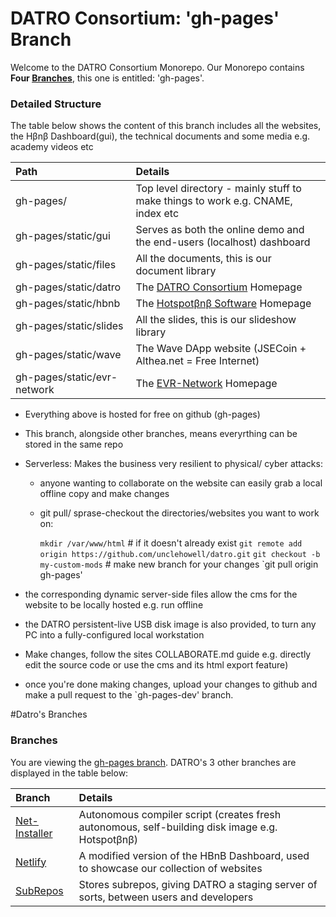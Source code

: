 # DATRO Consortium: 'gh-pages' Branch 

Welcome to the DATRO Consortium Monorepo.
Our Monorepo contains  **Four [Branches](#Branches)**, this one is entitled: 'gh-pages'.

### Detailed Structure

The table below shows the content of this branch includes all the websites, the Hβnβ Dashboard(gui), the technical documents and some media e.g. academy videos etc
    
| Path                      | Details                                                                             |
|:--------------------------|:------------------------------------------------------------------------------------|
|gh-pages/                  | Top level directory - mainly stuff to make things to work e.g. CNAME, index etc     |
|gh-pages/static/gui        | Serves as both the online demo and the end-users (localhost) dashboard              |
|gh-pages/static/files      | All the documents, this is our document library                                     |
|gh-pages/static/datro      | The [DATRO Consortium](https://datro.world "DATRO Consortium") Homepage             |
|gh-pages/static/hbnb       | The [Hotspotβnβ Software](https://hbnb.datro.world "Hotspotβnβ Software") Homepage  |
|gh-pages/static/slides     | All the slides, this is our slideshow library                                       |
|gh-pages/static/wave       | The Wave DApp website (JSECoin + Althea.net = Free Internet)                        |
|gh-pages/static/evr-network| The [EVR-Network](https://evr-network.datro.world "EVR-Network") Homepage           |


  - Everything above is hosted for free on github (gh-pages)
  - This branch, alongside other branches, means everyrthing can be stored in the same repo
  - Serverless: Makes the business very resilient to physical/ cyber attacks:
     - anyone wanting to collaborate on the website can easily grab a local offline copy and make changes
     - git pull/ sprase-checkout the directories/websites you want to work on:

         `mkdir /var/www/html` # if it doesn't already exist
         `git remote add origin https://github.com/unclehowell/datro.git`
         `git checkout -b my-custom-mods` # make new branch for your changes
         `git pull origin gh-pages'

  - the corresponding dynamic server-side files allow the cms for the website to be locally hosted e.g. run offline
  - the DATRO persistent-live USB disk image is also provided, to turn any PC into a fully-configured local workstation
  - Make changes, follow the sites COLLABORATE.md guide e.g. directly edit the source code or use the cms and its html export feature)
  - once you're done making changes, upload your changes to github and make a pull request to the `gh-pages-dev' branch.

#Datro's Branches

### Branches

You are viewing the [gh-pages branch](https://github.com/unclehowell/datro/tree/gh-pages "gh-pages branch").
DATRO's 3 other branches are displayed in the table below:

| Branch                    | Details                                                                             |
|:--------------------------|:------------------------------------------------------------------------------------|
|[Net-Installer](https://github.com/unclehowell/datro/tree/net-installer "DATRO Net-Installer Branch") | Autonomous compiler script (creates fresh autonomous, self-building disk image e.g. Hotspotβnβ) |
|[Netlify](https://github.com/unclehowell/datro/tree/netlify "DATRO Netlify Branch") | A modified version of the HBnB Dashboard, used to showcase our collection of websites |
|[SubRepos](https://github.com/unclehowell/datro/tree/subrepos "DATRO SubRepos Branch") | Stores subrepos, giving DATRO a staging server of sorts, between users and developers |

 


  
  
    
      
        
          
    
  

